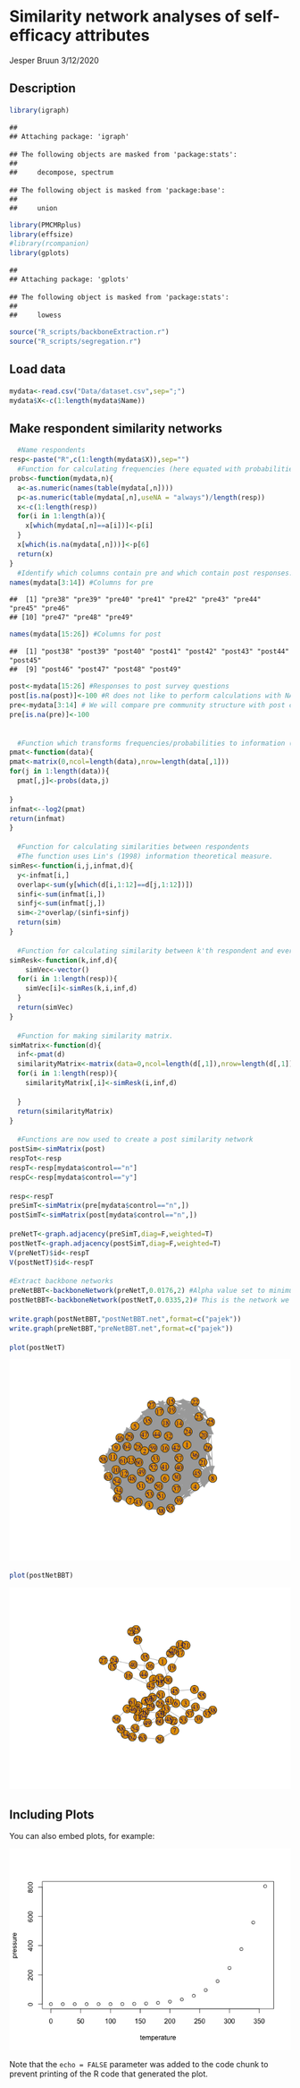 Similarity network analyses of self-efficacy attributes
================
Jesper Bruun
3/12/2020

## Description

``` r
library(igraph)
```

    ## 
    ## Attaching package: 'igraph'

    ## The following objects are masked from 'package:stats':
    ## 
    ##     decompose, spectrum

    ## The following object is masked from 'package:base':
    ## 
    ##     union

``` r
library(PMCMRplus)
library(effsize)
#library(rcompanion)
library(gplots)
```

    ## 
    ## Attaching package: 'gplots'

    ## The following object is masked from 'package:stats':
    ## 
    ##     lowess

``` r
source("R_scripts/backboneExtraction.r")
source("R_scripts/segregation.r")
```

## Load data

``` r
mydata<-read.csv("Data/dataset.csv",sep=";")
mydata$X<-c(1:length(mydata$Name))
```

## Make respondent similarity networks

``` r
  #Name respondents
resp<-paste("R",c(1:length(mydata$X)),sep="") 
  #Function for calculating frequencies (here equated with probabilities) of responses
probs<-function(mydata,n){
  a<-as.numeric(names(table(mydata[,n])))
  p<-as.numeric(table(mydata[,n],useNA = "always")/length(resp))
  x<-c(1:length(resp))
  for(i in 1:length(a)){
    x[which(mydata[,n]==a[i])]<-p[i]
  }
  x[which(is.na(mydata[,n]))]<-p[6]
  return(x)
}
  #Identify which columns contain pre and which contain post responses. 
names(mydata[3:14]) #Columns for pre
```

    ##  [1] "pre38" "pre39" "pre40" "pre41" "pre42" "pre43" "pre44" "pre45" "pre46"
    ## [10] "pre47" "pre48" "pre49"

``` r
names(mydata[15:26]) #Columns for post
```

    ##  [1] "post38" "post39" "post40" "post41" "post42" "post43" "post44" "post45"
    ##  [9] "post46" "post47" "post48" "post49"

``` r
post<-mydata[15:26] #Responses to post survey questions
post[is.na(post)]<-100 #R does not like to perform calculations with NAs
pre<-mydata[3:14] # We will compare pre community structure with post community structure
pre[is.na(pre)]<-100


  #Function which transforms frequencies/probabilities to information (bits)
pmat<-function(data){
pmat<-matrix(0,ncol=length(data),nrow=length(data[,1]))
for(j in 1:length(data)){
  pmat[,j]<-probs(data,j)  
  
}
infmat<--log2(pmat)
return(infmat)
}

  #Function for calculating similarities between respondents
  #The function uses Lin's (1998) information theoretical measure. 
simRes<-function(i,j,infmat,d){
  y<-infmat[i,]
  overlap<-sum(y[which(d[i,1:12]==d[j,1:12])])
  sinfi<-sum(infmat[i,])
  sinfj<-sum(infmat[j,])
  sim<-2*overlap/(sinfi+sinfj)
  return(sim)
}

  #Function for calculating similarity between k'th respondent and everyone else
simResk<-function(k,inf,d){
    simVec<-vector()
  for(i in 1:length(resp)){
    simVec[i]<-simRes(k,i,inf,d)
  }
  return(simVec)
}

  #Function for making similarity matrix. 
simMatrix<-function(d){
  inf<-pmat(d)
  similarityMatrix<-matrix(data=0,ncol=length(d[,1]),nrow=length(d[,1]))
  for(i in 1:length(resp)){
    similarityMatrix[,i]<-simResk(i,inf,d)  
    
  }
  return(similarityMatrix)
}

  #Functions are now used to create a post similarity network
postSim<-simMatrix(post)
respTot<-resp
respT<-resp[mydata$control=="n"]
respC<-resp[mydata$control=="y"]

resp<-respT
preSimT<-simMatrix(pre[mydata$control=="n",])
postSimT<-simMatrix(post[mydata$control=="n",])

preNetT<-graph.adjacency(preSimT,diag=F,weighted=T)
postNetT<-graph.adjacency(postSimT,diag=F,weighted=T)
V(preNetT)$id<-respT
V(postNetT)$id<-respT

#Extract backbone networks
preNetBBT<-backboneNetwork(preNetT,0.0176,2) #Alpha value set to minimum value that keeps the network connected
postNetBBT<-backboneNetwork(postNetT,0.0335,2)# This is the network we focus on in the article.

write.graph(postNetBBT,"postNetBBT.net",format=c("pajek"))
write.graph(preNetBBT,"preNetBBT.net",format=c("pajek"))

plot(postNetT)
```

![](SE_similarityAnalysis_files/figure-gfm/make-networks-1.png)<!-- -->

``` r
plot(postNetBBT)
```

![](SE_similarityAnalysis_files/figure-gfm/make-networks-2.png)<!-- -->

## Including Plots

You can also embed plots, for example:

![](SE_similarityAnalysis_files/figure-gfm/pressure-1.png)<!-- -->

Note that the `echo = FALSE` parameter was added to the code chunk to
prevent printing of the R code that generated the plot.
